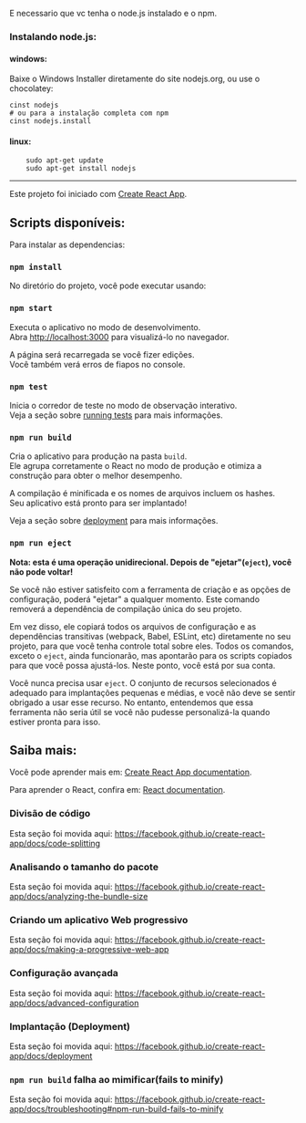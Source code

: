 E necessario que vc tenha o node.js instalado e o npm.

### Instalando node.js:

#### windows:

Baixe o Windows Installer diretamente do site nodejs.org, ou use o chocolatey:

```
cinst nodejs
# ou para a instalação completa com npm
cinst nodejs.install
```

#### linux:

```
    sudo apt-get update
    sudo apt-get install nodejs
```
_____________________________________________________________________________________________

Este projeto foi iniciado com [Create React App](https://github.com/facebook/create-react-app).

## Scripts disponíveis:

Para instalar as dependencias:

### `npm install`

No diretório do projeto, você pode executar usando:

### `npm start`

Executa o aplicativo no modo de desenvolvimento.<br />
Abra [http://localhost:3000](http://localhost:3000) para visualizá-lo no navegador.

A página será recarregada se você fizer edições.<br />
Você também verá erros de fiapos no console.

### `npm test`

Inicia o corredor de teste no modo de observação interativo.<br />
Veja a seção sobre [running tests](https://facebook.github.io/create-react-app/docs/running-tests) para mais informações.

### `npm run build`

Cria o aplicativo para produção na pasta `build`.<br />
Ele agrupa corretamente o React no modo de produção e otimiza a construção para obter o melhor desempenho.

A compilação é minificada e os nomes de arquivos incluem os hashes.<br />
Seu aplicativo está pronto para ser implantado!

Veja a seção sobre [deployment](https://facebook.github.io/create-react-app/docs/deployment) para mais informações.

### `npm run eject`

**Nota: esta é uma operação unidirecional. Depois de "ejetar"(`eject`), você não pode voltar!**

Se você não estiver satisfeito com a ferramenta de criação e as opções de configuração, poderá "ejetar" a qualquer momento. Este comando removerá a dependência de compilação única do seu projeto.

Em vez disso, ele copiará todos os arquivos de configuração e as dependências transitivas (webpack, Babel, ESLint, etc) diretamente no seu projeto, para que você tenha controle total sobre eles. Todos os comandos, exceto o `eject`, ainda funcionarão, mas apontarão para os scripts copiados para que você possa ajustá-los. Neste ponto, você está por sua conta.

Você nunca precisa usar `eject`. O conjunto de recursos selecionados é adequado para implantações pequenas e médias, e você não deve se sentir obrigado a usar esse recurso. No entanto, entendemos que essa ferramenta não seria útil se você não pudesse personalizá-la quando estiver pronta para isso.

## Saiba mais:

Você pode aprender mais em: [Create React App documentation](https://facebook.github.io/create-react-app/docs/getting-started).

Para aprender o React, confira em: [React documentation](https://reactjs.org/).

### Divisão de código
Esta seção foi movida aqui: https://facebook.github.io/create-react-app/docs/code-splitting

### Analisando o tamanho do pacote

Esta seção foi movida aqui: https://facebook.github.io/create-react-app/docs/analyzing-the-bundle-size

### Criando um aplicativo Web progressivo

Esta seção foi movida aqui: https://facebook.github.io/create-react-app/docs/making-a-progressive-web-app

### Configuração avançada

Esta seção foi movida aqui: https://facebook.github.io/create-react-app/docs/advanced-configuration

### Implantação (Deployment)

Esta seção foi movida aqui: https://facebook.github.io/create-react-app/docs/deployment

### `npm run build` falha ao mimificar(fails to minify)

Esta seção foi movida aqui: https://facebook.github.io/create-react-app/docs/troubleshooting#npm-run-build-fails-to-minify
